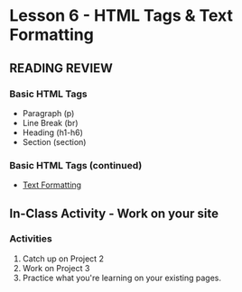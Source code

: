 # Lesson 6 - HTML Tags & Text Formatting
    
## READING REVIEW

### Basic HTML Tags
* Paragraph (p)
* Line Break (br)
* Heading (h1-h6)
* Section (section)

### Basic HTML Tags (continued)
* [Text Formatting](https://learn.zybooks.com/zybook/UNCOBACS200SanchezSpring2022/chapter/2/section/2)

## In-Class Activity - Work on your site


### Activities
1. Catch up on Project 2
2. Work on Project 3
3. Practice what you're learning on your existing pages.

   
